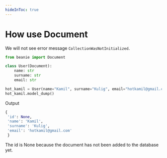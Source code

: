```yaml
---
hideInToc: true
---
```


# How use Document 

<v-clicks>

We will not see error message `CollectionWasNotInitialized`.

```python 
from beanie import Document

class User(Document):
    name: str
    surname: str
    email: str
```

```python 
hot_kamil = User(name="Kamil", surname="Kulig", email="hotkamil@gmail.com")
hot_kamil.model_dump()
```

Output 


```python
{
 'id': None,
 'name': 'Kamil',
 'surname': 'Kulig',
 'email': 'hotkamil@gmail.com'
 }
```

The id is None because the document has not been added to the database yet.

</v-clicks>


<!-- In next slides if I show something in Output as a dict should be Document Object.
 -->
